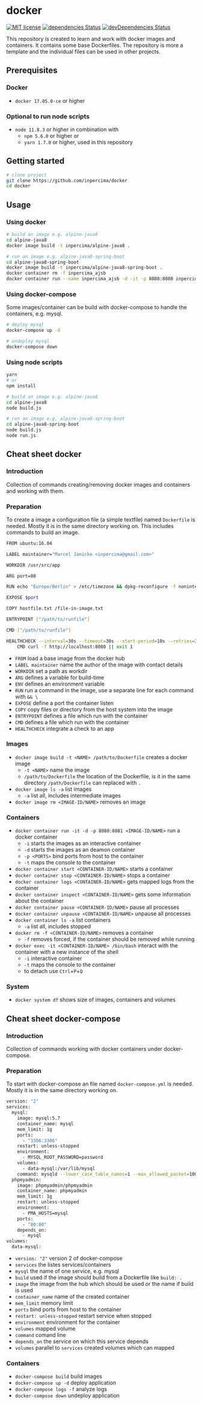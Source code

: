 # docker

[![MIT license](https://img.shields.io/badge/license-MIT-blue.svg)](./LICENSE.md)
[![dependencies Status](https://david-dm.org/inpercima/publicmedia/status.svg)](https://david-dm.org/inpercima/docker)
[![devDependencies Status](https://david-dm.org/inpercima/publicmedia/dev-status.svg)](https://david-dm.org/inpercima/docker?type=dev)

This repository is created to learn and work with docker images and containers.
It contains some base Dockerfiles.
The repository is more a template and the individual files can be used in other projects.

## Prerequisites

### Docker

* `docker 17.05.0-ce` or higher

### Optional to run node scripts

* `node 11.8.3` or higher in combination with
  * `npm 5.6.0` or higher or
  * `yarn 1.7.0` or higher, used in this repository

## Getting started

```bash
# clone project
git clone https://github.com/inpercima/docker
cd docker
```

## Usage

### Using docker

```bash
# build an image e.g. alpine-java8
cd alpine-java8
docker image build -t inpercima/alpine-java8 .

# run an image e.g. alpine-java8-spring-boot
cd alpine-java8-spring-boot
docker image build -t inpercima/alpine-java8-spring-boot .
docker container rm -f inpercima_ajsb
docker container run --name inpercima_ajsb -d -it -p 8080:8080 inpercima/alpine-java8-spring-boot
```

### Using docker-compose

Some images/container can be build with docker-compose to handle the containers, e.g. mysql.

```bash
# deploy mysql
docker-compose up -d

# undeploy mysql
docker-compose down
```

### Using node scripts

```bash
yarn
# or
npm install

# build an image e.g. alpine-java8
cd alpine-java8
node build.js

# run an image e.g. alpine-java8-spring-boot
cd alpine-java8-spring-boot
node build.js
node run.js
```

## Cheat sheet docker

### Introduction

Collection of commands creating/removing docker images and containers and working with them.

### Preparation

To create a image a configuration file (a simple textfile) named `Dockerfile` is needed. Mostly it is in the same directory working on.
This includes commands to build an image.

```bash
FROM ubuntu:16.04

LABEL maintainer="Marcel Jänicke <inpercima@gmail.com>"

WORKDIR /usr/src/app

ARG port=80

RUN echo "Europe/Berlin" > /etc/timezone && dpkg-reconfigure -f noninteractive tzdata

EXPOSE $port

COPY hostfile.txt /file-in-image.txt

ENTRYPOINT ["/path/to/runfile"]

CMD ["/path/to/runfile"]

HEALTHCHECK --interval=30s --timeout=30s --start-period=10s --retries=3 \
    CMD curl -f http://localhost:8080 || exit 1
```

* `FROM` load a base image from the docker hub
* `LABEL maintainer` name the author of the image with contact details
* `WORKDIR` set a path as workdir
* `ARG` defines a variable for build-time
* `ENV` defines an environment variable 
* `RUN` run a command in the image, use a separate line for each command with `&& \`
* `EXPOSE` define a port the container listen
* `COPY` copy files or directory from the host system into the image
* `ENTRYPOINT` defines a file which run with the container
* `CMD` defines a file which run with the container
* `HEALTHCHECK` integrate a check to an app

### Images

* `docker image build -t <NAME> /path/to/Dockerfile` creates a docker image
  * `-t <NAME>` name the image
  * `/path/to/Dockerfile` the location of the Dockerfile, is it in the same directory `/path/Dockerfile` can replaced with `.`
* `docker image ls -a` list images
  * `-a` list all, includes intermediate images
* `docker image rm <IMAGE-ID/NAME>` removes an image

### Containers

* `docker container run -it -d -p 8080:8081 <IMAGE-ID/NAME>` run a docker container
  * `-i` starts the images as an interactive container
  * `-d` starts the images as an deamon container
  * `-p <PORTS>` bind ports from host to the container
  * `-t` maps the console to the container
* `docker container start <CONTAINER-ID/NAME>` starts a container
* `docker container stop <CONTAINER-ID/NAME>` stops a container
* `docker container logs <CONTAINER-ID/NAME>` gets mapped logs from the container
* `docker container inspect <CONTAINER-ID/NAME>` gets some information about the container
* `docker container pause <CONTAINER-ID/NAME>` pause all processes
* `docker container unpause <CONTAINER-ID/NAME>` unpause all processes
* `docker container ls -a` list containers
  * `-a` list all, includes stopped
* `docker rm -f <CONTAINER-ID/NAME>` removes a container
  * `-f` removes forced, if the container should be removed while running
* `docker exec -it <CONTAINER-ID/NAME> /bin/bash` interact with the container with a new instance of the shell
  * `-i` interactive container
  * `-t` maps the console to the container
  * to detach use `Ctrl`+`P`+`Q`

### System

* `docker system df` shows size of images, containers and volumes

## Cheat sheet docker-compose

### Introduction

Collection of commands working with docker containers under docker-compose.

### Preparation

To start with docker-compose an file named `docker-compose.yml` is needed. Mostly it is in the same directory working on.

```bash
version: "2"
services:
  mysql:
    image: mysql:5.7
    container_name: mysql
    mem_limit: 1g
    ports:
      - "3306:3306"
    restart: unless-stopped
    environment:
      - MYSQL_ROOT_PASSWORD=password
    volumes:
      - data-mysql:/var/lib/mysql
    command: mysqld --lower_case_table_names=1 --max_allowed_packet=100M
  phpmyadmin:
    image: phpmyadmin/phpmyadmin
    container_name: phpmyadmin
    mem_limit: 1g
    restart: unless-stopped
    environment:
      - PMA_HOSTS=mysql
    ports:
      - "80:80"
    depends_on:
      - mysql
volumes:
  data-mysql:
```

* `version: "2"` version 2 of docker-compose
* `services` the listes services/containers
* `mysql` the name of one service, e.g. mysql
* `build` used if the image should build from a Dockerfile like `build: .`
* `image` the image from the hub which should be used or the name if build is used
* `container_name` name of the created container
* `mem_limit` memory limit
* `ports` bind ports from host to the container
* `restart: unless-stopped` restart service when stopped
* `environment` environment for the container
* `volumes` mapped volume
* `command` comand line
* `depends_on` the service on which this service depends
* `volumes` parallel to `services` created volumes which can mapped

### Containers

* `docker-compose build` build images
* `docker-compose up -d` deploy application
* `docker-compose logs -f` analyze logs
* `docker-compose down` undeploy application
